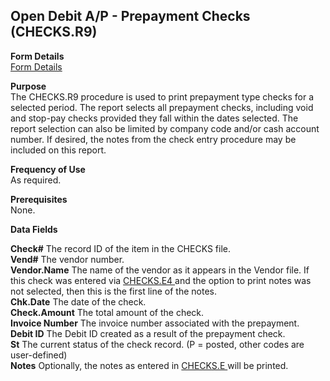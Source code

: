##  Open Debit A/P - Prepayment Checks (CHECKS.R9)

<PageHeader />

**Form Details**  
[ Form Details ](CHECKS-R9-1/README.md)   

**Purpose**  
The CHECKS.R9 procedure is used to print prepayment type checks for a selected
period. The report selects all prepayment checks, including void and stop-pay
checks provided they fall within the dates selected. The report selection can
also be limited by company code and/or cash account number. If desired, the
notes from the check entry procedure may be included on this report.

**Frequency of Use**  
As required.

**Prerequisites**  
None.

**Data Fields**

**Check#** The record ID of the item in the CHECKS file.  
**Vend#** The vendor number.  
**Vendor.Name** The name of the vendor as it appears in the Vendor file. If this check was entered via [ CHECKS.E4 ](../../../../rover/AP-OVERVIEW/AP-ENTRY/CHECKS-E4/README.md) and the option to print notes was not selected, then this is the first line of the notes.   
**Chk.Date** The date of the check.  
**Check.Amount** The total amount of the check.  
**Invoice Number** The invoice number associated with the prepayment.  
**Debit ID** The Debit ID created as a result of the prepayment check.  
**St** The current status of the check record. (P = posted, other codes are
user-defined)  
**Notes** Optionally, the notes as entered in [ CHECKS.E ](../../AP-ENTRY/CHECKS-E/README.md) will be printed.   
  
<badge text= "Version 8.10.57" vertical="middle" />

<PageFooter />